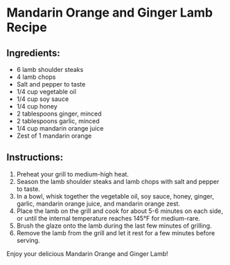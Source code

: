 # Mandarin Orange and Ginger Lamb Recipe

## Ingredients:

- 6 lamb shoulder steaks
- 4 lamb chops
- Salt and pepper to taste
- 1/4 cup vegetable oil
- 1/4 cup soy sauce
- 1/4 cup honey
- 2 tablespoons ginger, minced
- 2 tablespoons garlic, minced
- 1/4 cup mandarin orange juice
- Zest of 1 mandarin orange

## Instructions:

1. Preheat your grill to medium-high heat.
2. Season the lamb shoulder steaks and lamb chops with salt and pepper to taste.
3. In a bowl, whisk together the vegetable oil, soy sauce, honey, ginger, garlic, mandarin orange juice, and mandarin orange zest.
4. Place the lamb on the grill and cook for about 5-6 minutes on each side, or until the internal temperature reaches 145°F for medium-rare.
5. Brush the glaze onto the lamb during the last few minutes of grilling.
6. Remove the lamb from the grill and let it rest for a few minutes before serving.

Enjoy your delicious Mandarin Orange and Ginger Lamb!